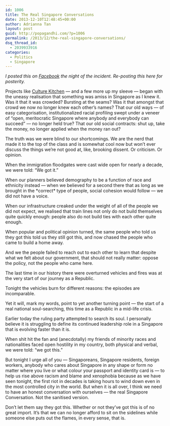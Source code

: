 ```yaml
---
id: 1006
title: The Real Singapore Conversations
date: 2013-12-10T12:48:45+00:00
author: Adrianna Tan
layout: post
guid: http://popagandhi.com/?p=1006
permalink: /2013/12/the-real-singapore-conversations/
dsq_thread_id:
  - 2039933916
categories:
  - Politics
  - Singapore
---
```

_I posted this on [Facebook](https://www.facebook.com/adrianna.tan/posts/10153588292645265) the night of the incident. Re-posting this here for posterity._

Projects like [Culture Kitchen](http://culturekitchen.sg) — and a few more up my sleeve — began with the uneasy realisation that something was amiss in Singapore as I knew it. Was it that it was crowded? Bursting at the seams? Was it that amongst that crowd we now no longer knew each other&#8217;s names? That our old ways — of easy categorisation, institutionalized racial profiling swept under a veneer of &#8220;open, meritocratic Singapore where anybody and everybody can succeed&#8221; — no longer held true? That our old social contracts: shut up, take the money, no longer applied when the money ran out?

The truth was we were blind to our shortcomings. We are the nerd that made it to the top of the class and is somewhat cool now but won&#8217;t ever discuss the things we&#8217;re not good at, like, brooking dissent. Or criticism. Or opinion.

When the immigration floodgates were cast wide open for nearly a decade, we were told: &#8220;We got it.&#8221;

When our planners believed demography to be a function of race and ethnicity instead — when we believed for a second there that as long as we brought in the \*correct\* type of people, social cohesion would follow — we did not have a voice.

When our infrastructure creaked under the weight of all of the people we did not expect, we realised that train lines not only do not build themselves quite quickly enough: people also do not build ties with each other quite enough.

When popular and political opinion turned, the same people who told us they got this told us they still got this, and now chased the people who came to build a home away. 

And we the people failed to reach out to each other to learn that despite what we felt about our government, that should not really matter: oppose the policy, not the people who came here.

The last time in our history there were overturned vehicles and fires was at the very start of our journey as a Republic. 

Tonight the vehicles burn for different reasons: the episodes are incomparable.

Yet it will, mark my words, point to yet another turning point — the start of a real national soul-searching, this time as a Republic in a mid-life crisis.

Earlier today the ruling party attempted to search its soul. I personally believe it is struggling to define its continued leadership role in a Singapore that is evolving faster than it is.

When shit hit the fan and (anecdotally) my friends of minority races and nationalities faced open hostility in my country, both physical and verbal, we were told: &#8220;we got this.&#8221;

But tonight I urge all of you — Singaporeans, Singapore residents, foreign workers, anybody who cares about Singapore in any shape or form no matter where you live or what colour your passport and identity card is — to help us rise above racism and blame and xenophobia because as we have seen tonight, the first riot in decades is taking hours to wind down even in the most controlled city in the world. But when it is all over, I think we need to have an honest conversation with ourselves — the real Singapore Conversation. Not the sanitised version.

Don&#8217;t let them say they got this. Whether or not they&#8217;ve got this is of no great import. It&#8217;s that we can no longer afford to sit on the sidelines while someone else puts out the flames, in every sense, that is.